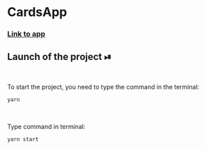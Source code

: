 # CardsApp

<a href="https://anastasiyadev97.github.io/whatsapp/">
  <div>
   <h3><a href="https://anastasiyadev97.github.io/whatsapp/">Link to app </a></h3>
  </div>
</a>


## Launch of the project ⏯

<br/>

To start the project, you need to  type the command in the terminal:

```javascript
yarn
```

<br/>


Type command in terminal:

```javascript
yarn start
```

<br/>
